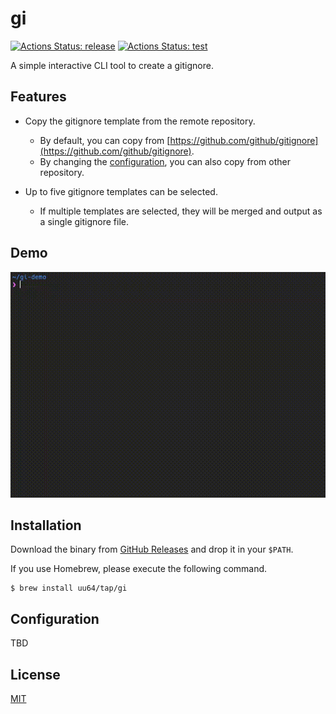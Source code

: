 # gi

[![Actions Status: release](https://github.com/uu64/gi/workflows/release/badge.svg)](https://github.com/uu64/gi/actions?query=workflow%3A"release")
[![Actions Status: test](https://github.com/uu64/gi/workflows/test/badge.svg)](https://github.com/uu64/gi/actions?query=workflow%3A"test")

A simple interactive CLI tool to create a gitignore.


## Features

- Copy the gitignore template from the remote repository.
    - By default, you can copy from [https://github.com/github/gitignore](https://github.com/github/gitignore).
    - By changing the [configuration](#Configuration), you can also copy from other repository.

- Up to five gitignore templates can be selected.
    - If multiple templates are selected, they will be merged and output as a single gitignore file.


## Demo

![demo](docs/img/scrennshot.gif)


## Installation

Download the binary from [GitHub Releases](https://github.com/uu64/gi/releases/latest) and drop it in your `$PATH`.

If you use Homebrew, please execute the following command.

```
$ brew install uu64/tap/gi
```


## Configuration

TBD


## License

[MIT](LICENSE)

